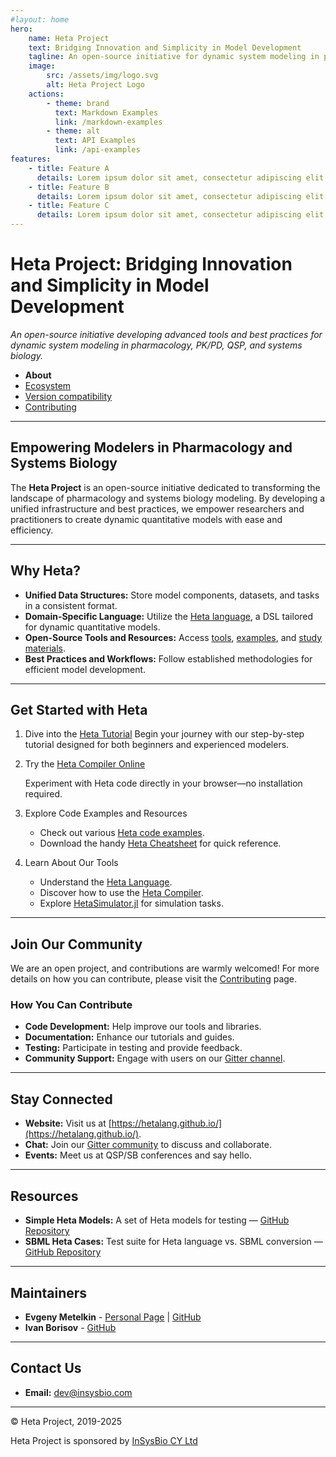 ```yaml
---
#layout: home
hero:
    name: Heta Project
    text: Bridging Innovation and Simplicity in Model Development
    tagline: An open-source initiative for dynamic system modeling in pharmacology, PK/PD, QSP, and systems biology.
    image:
        src: /assets/img/logo.svg
        alt: Heta Project Logo
    actions:
        - theme: brand
          text: Markdown Examples
          link: /markdown-examples
        - theme: alt
          text: API Examples
          link: /api-examples
features:
    - title: Feature A
      details: Lorem ipsum dolor sit amet, consectetur adipiscing elit
    - title: Feature B
      details: Lorem ipsum dolor sit amet, consectetur adipiscing elit
    - title: Feature C
      details: Lorem ipsum dolor sit amet, consectetur adipiscing elit
---
```


# Heta Project: Bridging Innovation and Simplicity in Model Development

*An open-source initiative developing advanced tools and best practices for dynamic system modeling in pharmacology, PK/PD, QSP, and systems biology.*

- **About**
- [Ecosystem](ecosystem.md)
- [Version compatibility](compatibility.md)
- [Contributing](contributing.md)

---

## Empowering Modelers in Pharmacology and Systems Biology

The **Heta Project** is an open-source initiative dedicated to transforming the landscape of pharmacology and systems biology modeling. By developing a unified infrastructure and best practices, we empower researchers and practitioners to create dynamic quantitative models with ease and efficiency.

---

## Why Heta?

- **Unified Data Structures:** Store model components, datasets, and tasks in a consistent format.
- **Domain-Specific Language:** Utilize the [Heta language](/specifications/), a DSL tailored for dynamic quantitative models.
- **Open-Source Tools and Resources:** Access [tools](ecosystem?id=Heta-supporting-tools), [examples](ecosystem?id=Open-source-QSP-platforms), and [study materials](resources/).
- **Best Practices and Workflows:** Follow established methodologies for efficient model development.

---
## Get Started with Heta

1. Dive into the [Heta Tutorial](/resources/?id=heta-tutorial)
    Begin your journey with our step-by-step tutorial designed for both beginners and experienced modelers.

2. Try the [Heta Compiler Online](https://heta-online.insysbio.com/)

    Experiment with Heta code directly in your browser—no installation required.

3. Explore Code Examples and Resources

    - Check out various [Heta code examples](/specifications/cases).
    - Download the handy [Heta Cheatsheet](/files/heta-cheatsheet.pdf) for quick reference.

4. Learn About Our Tools

    - Understand the [Heta Language](/specifications/).
    - Discover how to use the [Heta Compiler](/hetacompiler/).
    - Explore [HetaSimulator.jl](https://hetalang.github.io/HetaSimulator.jl/stable/) for simulation tasks.

---

## Join Our Community

We are an open project, and contributions are warmly welcomed! For more details on how you can contribute, please visit the [Contributing](contributing) page.

### How You Can Contribute

- **Code Development:** Help improve our tools and libraries.
- **Documentation:** Enhance our tutorials and guides.
- **Testing:** Participate in testing and provide feedback.
- **Community Support:** Engage with users on our [Gitter channel](https://gitter.im/hetalang/community?source=orgpage).

---

## Stay Connected

- **Website:** Visit us at [https://hetalang.github.io/](https://hetalang.github.io/).
- **Chat:** Join our [Gitter community](https://gitter.im/hetalang/community?utm_source=badge&utm_medium=badge&utm_campaign=pr-badge) to discuss and collaborate.
- **Events:** Meet us at QSP/SB conferences and say hello.

---

## Resources

- **Simple Heta Models:** A set of Heta models for testing — [GitHub Repository](https://github.com/hetalang/simple-heta-models)
- **SBML Heta Cases:** Test suite for Heta language vs. SBML conversion — [GitHub Repository](https://github.com/hetalang/sbml-heta-cases)

---

## Maintainers

- **Evgeny Metelkin** - [Personal Page](https://metelkin.me) | [GitHub](https://github.com/metelkin)
- **Ivan Borisov** - [GitHub](https://github.com/ivborissov)

---

## Contact Us

- **Email:** [dev@insysbio.com](mailto:dev@insysbio.com)

---

© Heta Project, 2019-2025

Heta Project is sponsored by [InSysBio CY Ltd](https://insysbio.com)
